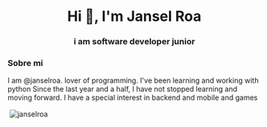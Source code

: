 <h1 align="center">Hi 👋, I'm Jansel Roa</h1>
<h3 align="center">i am software developer junior</h3>

<h3>Sobre mi</h3>
<p>I am @janselroa. lover of programming.
I've been learning and working with python
Since the last year and a half, I have not stopped learning and moving forward.
I have a special interest in backend and mobile
and games</p>

<p>&nbsp;<img align="center" src="https://github-readme-stats.vercel.app/api?username=janselroa&show_icons=true&locale=en" alt="janselroa" /></p>
